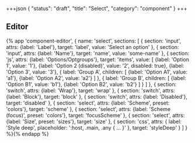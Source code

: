 +++json
{
  "status": "draft",
  "title": "Select",
  "category": "component"
}
+++

## Editor

{%
  app 'component-editor', {
    name: 'select',
    sections: [
      {
        section: 'input',
        attrs: {label: 'Label'},
        target: 'label',
        value: 'Select an option'
      },
      {
        section: 'input',
        attrs: {label: 'Name'},
        target: 'name',
        value: 'some-name'
      },
      {
        section: 'js',
        attrs: {label: 'Options/Optgroups'},
        target: 'items',
        value: [
          {label: 'Option 1', value: '1'},
          {label: 'Option 2 (disabled)', value: '2', disabled: true},
          {label: 'Option 3', value: '3'},
          {
            label: 'Group A',
            children: [
              {label: 'Option A1', value: 'a1'},
              {label: 'Option A2', value: 'a2'}
            ]
          },
          {
            label: 'Group B',
            children: [
              {label: 'Option B1', value: 'b1'},
              {label: 'Option B2', value: 'b2'}
            ]
          }
        ]
      },
      {
        section: 'switch',
        attrs: {label: 'Wrap'},
        target: 'wrap'
      },
      {
        section: 'switch',
        attrs: {label: 'Block'},
        target: 'block'
      },
      {
        section: 'switch',
        attrs: {label: 'Disabled'},
        target: 'disabled'
      },
      {
        section: 'select',
        attrs: {label: 'Scheme', preset: 'colors'},
        target: 'scheme'
      },
      {
        section: 'select',
        attrs: {label: 'Scheme (focus)', preset: 'colors'},
        target: 'focusScheme'
      },
      {
        section: 'select',
        attrs: {label: 'Size', preset: 'sizes'},
        target: 'size'
      },
      {
        section: 'css',
        attrs: {
          label: 'Style deep',
          placeholder: ':host, .main, .any { ... }'
        },
        target: 'styleDeep'
      }
    ]
  }
%}{% endapp %}
